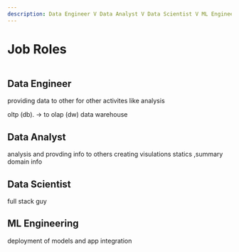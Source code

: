 ```yaml
---
description: Data Engineer V Data Analyst V Data Scientist V ML Engineer
---
```


# Job Roles

<figure><img src="https://www.altexsoft.com/static/blog-post/2023/11/6d15e49f-c43c-4a9f-b9a0-6c7d7d7a665d.jpg" alt=""><figcaption></figcaption></figure>

## Data Engineer&#x20;

providing data to other for other activites like analysis



oltp (db). -> to olap (dw) data warehouse



## Data Analyst

analysis and provding info to others creating visulations statics ,summary domain info





## Data Scientist

full stack guy



## ML Engineering

deployment of models and app integration














